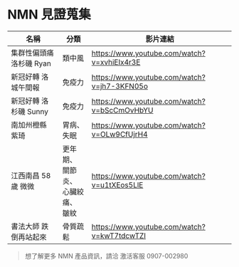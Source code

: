 # NMN 見證蒐集


| 名稱 | 分類 | 影片連結 |
| --- | --- | --- |
| 集群性偏頭痛 洛杉磯 Ryan | 類中風 | https://www.youtube.com/watch?v=xvhiEIx4r3E |
| 新冠好轉 洛城午間報 | 免疫力 | https://www.youtube.com/watch?v=jh7-3KFN05o |
| 新冠好轉 洛杉磯 Sunny | 免疫力 | https://www.youtube.com/watch?v=bScCmOvHbYU |
| 南加州橙縣 紫琦 | 胃病、<br>失眠 | https://www.youtube.com/watch?v=OLw9CfUjrH4 |
| 江西南昌 58歲 微微 | 更年期、<br>關節炎、<br>心臟絞痛、<br>皺紋 | https://www.youtube.com/watch?v=u1tXEos5LlE |
| 書法大師 跌倒再站起來 | 骨質疏鬆 | https://www.youtube.com/watch?v=kwT7tdcwTZI |


> 想了解更多 NMN 產品資訊，請洽 激活客服 0907-002980
